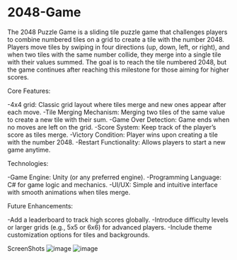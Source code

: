 # 2048-Game
 
The 2048 Puzzle Game is a sliding tile puzzle game that challenges players to combine numbered tiles on a grid to create a tile with the number 2048. Players move tiles by swiping in four directions (up, down, left, or right), and when two tiles with the same number collide, they merge into a single tile with their values summed. The goal is to reach the tile numbered 2048, but the game continues after reaching this milestone for those aiming for higher scores.

Core Features:

-4x4 grid: Classic grid layout where tiles merge and new ones appear after each move.
-Tile Merging Mechanism: Merging two tiles of the same value to create a new tile with their sum.
-Game Over Detection: Game ends when no moves are left on the grid.
-Score System: Keep track of the player’s score as tiles merge.
-Victory Condition: Player wins upon creating a tile with the number 2048.
-Restart Functionality: Allows players to start a new game anytime.

Technologies:

-Game Engine: Unity (or any preferred engine).
-Programming Language: C# for game logic and mechanics.
-UI/UX: Simple and intuitive interface with smooth animations when tiles merge.

Future Enhancements:

-Add a leaderboard to track high scores globally.
-Introduce difficulty levels or larger grids (e.g., 5x5 or 6x6) for advanced players.
-Include theme customization options for tiles and backgrounds.

ScreenShots
![image](https://github.com/user-attachments/assets/ccf057d8-8bb5-481f-84d4-363c25b64d7d)
![image](https://github.com/user-attachments/assets/cd041e50-e695-470f-bcf8-f28437704ac7)


